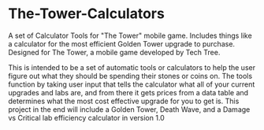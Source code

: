 # The-Tower-Calculators
A set of Calculator Tools for "The Tower" mobile game. Includes things like a calculator for the most efficient Golden Tower upgrade to purchase.
Designed for The Tower, a mobile game developed by Tech Tree.

This is intended to be a set of automatic tools or calculators to help the user figure out what they should be spending their stones or coins on.
The tools function by taking user input that tells the calculator what all of your current upgrades and labs are, 
  and from there it gets prices from a data table and determines what the most cost effective upgrade for you to get is.
This project in the end will include a Golden Tower, Death Wave, and a Damage vs Critical lab efficiency calculator in version 1.0
